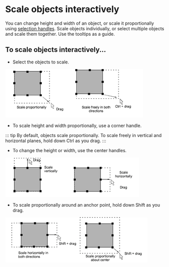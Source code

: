 # Scale objects interactively

You can change height and width of an object, or scale it proportionally using [selection handles](../../glossary/glossary#selection-handles). Scale objects individually, or select multiple objects and scale them together. Use the tooltips as a guide.

## To scale objects interactively...

- Select the objects to scale.

![transform00017.png](assets/transform00017.png)

- To scale height and width proportionally, use a corner handle.

::: tip
By default, objects scale proportionally. To scale freely in vertical and horizontal planes, hold down Ctrl as you drag.
:::

- To change the height or width, use the center handles.

![transform00020.png](assets/transform00020.png)

- To scale proportionally around an anchor point, hold down Shift as you drag.

![transform00023.png](assets/transform00023.png)
